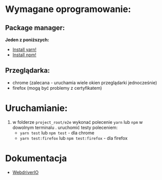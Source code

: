 # Wymagane oprogramowanie:

## Package manager:

**Jeden z poniższych:**

- [Install yarn!](https://yarnpkg.com/en/docs/install#windows-stable)
- [Install npm!](https://www.npmjs.com/get-npm)

## Przeglądarka:

- chrome (zalecana - uruchamia wiele okien przeglądarki jednocześnie)
- firefox (mogą być problemy z certyfikatem)

# Uruchamianie:

1. w folderze `project_root/e2e` wykonać polecenie `yarn` lub `npm` w dowolnym terminalu
   . uruchomić testy poleceniem:
   - `yarn test` lub `npm test` - dla chrome
   - `yarn test:firefox` lub `npm test:firefox` - dla firefox

# Dokumentacja

- [WebdriverIO](http://v4.webdriver.io/api.html)
